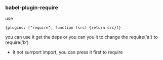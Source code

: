 ### babel-plugin-require
use
````
{plugins: ["require", function (src) {return src}]}

````
you can use it get the deps  or you can you it to change the require('a') to require('b') 
* it not surrport import, you can press it first to require